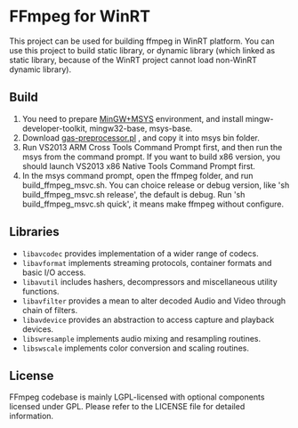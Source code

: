 FFmpeg for WinRT 
=============

This project can be used for building ffmpeg in WinRT platform. You can use this project to build static library, or dynamic library (which linked as static library, because of the WinRT project cannot load non-WinRT dynamic library).  

## Build

1. You need to prepare [MinGW+MSYS](http://www.mingw.org/) environment, and install mingw-developer-toolkit, mingw32-base, msys-base. 
2. Download [gas-preprocessor.pl](https://github.com/FFmpeg/gas-preprocessor) , and copy it into  msys bin folder. 
3. Run VS2013 ARM Cross Tools Command Prompt first, and then run the msys from the command prompt. If you want to build x86 version, you should launch VS2013 x86 Native Tools Command Prompt first.
4. In the msys command prompt, open the ffmpeg folder, and run build_ffmpeg_msvc.sh. You can choice release or debug version, like 'sh build_ffmpeg_msvc.sh release', the default is debug. Run 'sh build_ffmpeg_msvc.sh quick', it means make ffmpeg without configure.

## Libraries

* `libavcodec` provides implementation of a wider range of codecs.
* `libavformat` implements streaming protocols, container formats and basic I/O access.
* `libavutil` includes hashers, decompressors and miscellaneous utility functions.
* `libavfilter` provides a mean to alter decoded Audio and Video through chain of filters.
* `libavdevice` provides an abstraction to access capture and playback devices.
* `libswresample` implements audio mixing and resampling routines.
* `libswscale` implements color conversion and scaling routines.

## License

FFmpeg codebase is mainly LGPL-licensed with optional components licensed under
GPL. Please refer to the LICENSE file for detailed information.
